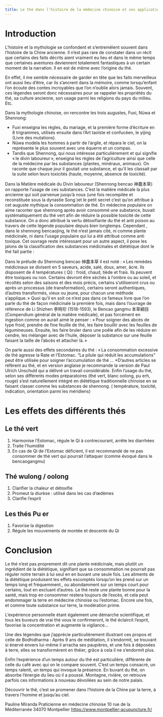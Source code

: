 ```yaml
---
title: Le thé dans l’histoire de la médecine chinoise et ses applications
---
```


# Introduction

L’histoire et la mythologie se confondent et s’entremêlent souvent dans l’histoire de la Chine ancienne. Il n’est pas rare de constater dans un récit que certains des faits décrits aient vraiment eu lieu et dans le même temps que certaines aventures deviennent totalement fantastiques à un certain moment de la narration. Il en est de même avec l’origine du thé.

En effet, il me semble nécessaire de garder en tête que les faits merveilleux ont aussi lieu d’être, car ils s’ancrent dans la mémoire, comme lorsqu’enfant l’on écoute des contes incroyables que l’on n’oublie alors jamais. Souvent, ces légendes seront donc nécessaires pour se rappeler les propriétés du thé, sa culture ancienne, son usage parmi les religions du pays du milieu. Etc.

Dans la mythologie chinoise, on rencontre les trois augustes, Fuxi, Nüwa et Shennong:
- Fuxi enseigna les règles, du mariage, et la première forme d’écriture en 8 trigrammes, utilisés ensuite dans l’Art taoïste et confucéen, le yijing (Livre des mutations).
- Nüwa modela les hommes à partir de l’argile, et répara le ciel, on la représente le plus souvent avec une équerre et un compas.
- Tandis que Shennong, qui nous intéresse particulièrement et qui signifie « le divin laboureur », enseigna les règles de l’agriculture ainsi que celle de la médecine par les substances (plantes, minéraux, animaux). On raconte que chaque jour il goutait une substance, et qu’il les classait par la suite selon leurs toxicités (haute, moyenne, absence de toxicité). 

Dans la Matière médicale du Divin laboureur (Shennong bencao 神農本草) on rapporte l’usage de ces substances. C’est la matière médicale la plus ancienne qui soit parvenue jusqu’à nous (une fois recompilée et reconstituée sous la dynastie Song )et le petit secret c’est qu’on attribue à cet auguste mythique la consommation de thé. 
En médecine populaire on aime raconter que shennong après avoir consommé une substance, buvait systématiquement du thé vert afin de réduire la possible toxicité de cette substance. On a donc attribué la vertu détoxifiante du thé et anti poison au travers de cette légende populaire depuis bien longtemps.
Cependant , dans le shennong bencaojing, le thé n’est jamais cité, ni comme plante médicinale, ni dans l’usage populaire qui lui a été attribué comme anti toxique. 
Cet ouvrage reste intéressant pour un autre aspect, il pose les jalons de la classification des substances médicinales et diététique dont le thé fait partie : 

Dans le prélude du Shennong bencao 神農本草 il est noté :
 « Les remèdes médicinaux se divisent en 5 saveurs, acide, salé, doux, amer, âcre. Ils disposent de 4 températures ( Qi) : froid, chaud, tiède et frais. Ils peuvent être toxiques ou non. Certains devront être séchés à l’ombre ou au soleil, et récoltés selon des saisons et des mois précis, certains s’utiliseront crus ou après un processus {de transformation}, certains seront authentiques, d’autres transformés, vieux ou jeune, pour chacun une méthode s’applique. » 
Quoi qu’il en soit ce n’est pas dans ce  fameux livre que l’on parle du thé de façon médicinale la première fois, mais dans l’ouvrage de référence de Li Shizhen 李時珍 (1518-1593), le Bencao gangmu 本草綱目 (Compendium général de la matière médicale), et pas forcément en ingestion comme on aurait aimé le penser : 
« Pour soigner des abcès de type froid, prendre de fine feuille de thé, les faire bouillir avec les feuilles de légumineuses. Ensuite, les faire bruler dans une poêle afin de les réduire en cendre, les mélanger avec de l’huile, déposer la substance sur une feuille faisant la taille de l’abcès et attacher là. »

On parle aussi des effets secondaires du thé :
« La consommation excessive de thé agresse la Rate et l’Estomac. “La pilule qui réduit les accumulations” peut être utilisée pour soigner l’accumulation de thé … 
*D’autres articles se réfèrent au thé, et en version anglaise je recommande la version de Paul Ulrich Unschuld qui a délivré un travail considérable.
Enfin l’usage du thé, selon ses différents modes préparatoires (thé vert, blanc oolong, pu erh, rouge) s’est naturellement intégré en diététique traditionnelle chinoise en se faisant classer comme les substances de shennong. ( température, toxicité, indication, orientation parmi les méridiens)

# Les effets des différents thés

## Le thé vert

1)	Harmonise l’Estomac, régule le Qi à contrecourant, arrête les diarrhées
2)	Traite l’humidité
3)	En cas de Qi de l’Estomac déficient, il est recommandé de ne pas consommer de thé vert qui pourrait l’attaquer (comme évoqué dans le bencaogangmu)

## Thé wulong / oolong

1)	Clarifier la chaleur et détoxifie
2)	Promeut la diurèse : utilisé dans les cas d’œdèmes
3)	Clarifie l’esprit

## Les thés Pu er 

1)	Favorise la digestion 
2)	Régule les mouvements de montée et descente du Qi

# Conclusion

Le thé n’est pas proprement dit une plante médicinale, mais plutôt un ingrédient de la diététique, signifiant que sa consommation ne pourrait pas réguler notre terrain à lui seul en en buvant une seule fois. Les aliments de la diététique produisent les effets escomptés lorsqu’on les prend sur un temps long et fréquemment., ou abondamment sur un temps court pour certains, tout en excluant d’autres. Le thé reste une plante bonne pour la santé, mais trop en consommer restera toujours de l’excès, et cela peut endommager la terre en médecine chinoise ou l’estomac. Encore une fois, et comme toute substance sur terre, la modération prime.

L’expérience personnelle étant également une démarche scientifique, et tous les buveurs de vrai thé vous le confirmeront, le thé éclaircit l’esprit, favorise la concentration et augmente la vigilance…

Une des légendes que j’apprécie particulièrement illustrant ces propos et celle de Bodhidharma :  Après 9 ans de méditation, il s’endormit, se trouvant si énervé envers lui-même il arracha ses paupières, et une fois à déposées à terre, elles se transformèrent en théier, grâce à cela il ne s’endormit plus.

Enfin l’expérience d’un temps autour du thé est particulière, différente de celle du café avec qui on le compare souvent. C’est un temps consacré, un temps ralenti, un temps qui invoque la présence. En buvant du thé, on absorbe l’énergie du lieu où il a poussé. Montagne, rivière, on retrouve parfois ces informations à nouveau dévoilées au sein de notre palais.

Découvrir le thé, c’est se promener dans l’histoire de la Chine par la terre, à travers l’homme et jusqu’au ciel.

Pauline Miranda
Praticienne en médecine chinoise
10 rue de la Méditerranée 34070 Montpellier
https://www.montpellier-acupuncture.fr/
